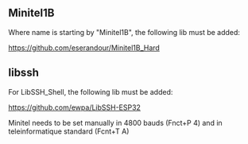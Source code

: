 ## Minitel1B

Where name is starting by "Minitel1B", the following lib must be added:

https://github.com/eserandour/Minitel1B_Hard

## libssh

For LibSSH_Shell, the following lib must be added:

https://github.com/ewpa/LibSSH-ESP32

Minitel needs to be set manually in 4800 bauds (Fnct+P 4) and in teleinformatique standard (Fcnt+T A)

